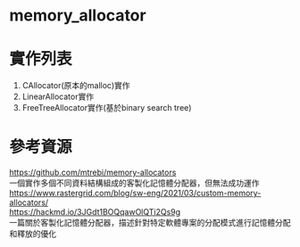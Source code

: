 # memory_allocator

# 實作列表
1. CAllocator(原本的malloc)實作
2. LinearAllocator實作
3. FreeTreeAllocator實作(基於binary search tree)

# 參考資源
https://github.com/mtrebi/memory-allocators  
一個實作多個不同資料結構組成的客製化記憶體分配器，但無法成功運作  
https://www.rastergrid.com/blog/sw-eng/2021/03/custom-memory-allocators/  
https://hackmd.io/3JGdt1BOQqawOlQTi2Qs9g  
一篇關於客製化記憶體分配器，描述針對特定軟體專案的分配模式進行記憶體分配和釋放的優化
